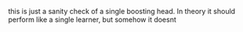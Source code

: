 this is just a sanity check of a single boosting head. In theory it should perform like a single learner, but somehow it doesnt